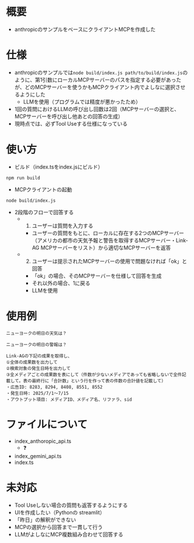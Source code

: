 # 概要
* anthropicのサンプルをベースにクライアントMCPを作成した

# 仕様
* anthropicのサンプルでは`node build/index.js path/to/build/index.js`のように、第1引数にローカルMCPサーバーのパスを指定する必要があったが、どのMCPサーバーを使うかもMCPクライアント内でよしなに選択させるようにした
  * LLMを使用（プログラムでは精度が悪かったため）
* 1回の質問におけるLLMの呼び出し回数は2回（MCPサーバーの選択と、MCPサーバーを呼び出し他あとの回答の生成）
* 現時点では、必ずTool Useする仕様になっている

# 使い方
* ビルド（index.tsをindex.jsにビルド）
```
npm run build  
```
* MCPクライアントの起動
```
node build/index.js
```
* 2段階のフローで回答する
  * 1. ユーザーは質問を入力する
    * ユーザーの質問をもとに、ローカルに存在する2つのMCPサーバー（アメリカの都市の天気予報と警告を取得するMCPサーバー・Link-AG MCPサーバーをリスト）から適切なMCPサーバーを返答
  * 2. ユーザーは提示されたMCPサーバーの使用で問題なければ「ok」と回答
    * 「ok」の場合、そのMCPサーバーを仕様して回答を生成
    * それ以外の場合、1に戻る
    * LLMを使用

# 使用例
```
ニューヨークの明日の天気は？

ニューヨークの明日の警報は？

Link-AGの下記の成果を取得し、
①全体の成果数を出力して
②検索対象の発生日時を出力して
③全メディアごとの成果数を表にして（件数が少ないメディアであっても省略しないで全件記載して。表の最終行に「合計数」という行を作って表の件数の合計値を記載して）
・広告ID: 8283, 8294, 8408, 8551, 8552
・発生日時: 2025/7/1〜7/15
・アウトプット項目: メディアID、メディア名、リファラ、sid
```

# ファイルについて
* index_anthoropic_api.ts
  * ❓
* index_gemini_api.ts
* index.ts

# 未対応
* Tool Useしない場合の質問も返答するようにする
* UIを作成したい（Pythonの streamlit）
* 「昨日」の解釈ができない
* MCPの選択から回答まで一貫して行う
* LLMがよしなにMCP複数組み合わせて回答する